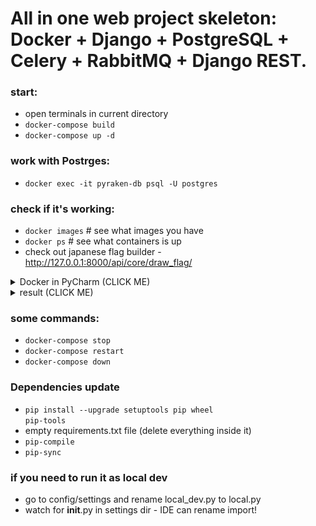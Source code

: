 # All in one web project skeleton: Docker + Django + PostgreSQL + Celery + RabbitMQ + Django REST.

### start:

- open terminals in current directory
- <code>docker-compose build</code>
- <code>docker-compose up -d</code>

### work with Postrges:

- <code>docker exec -it pyraken-db psql -U postgres</code>

### check if it's working:

- <code>docker images</code> # see what images you have
- <code>docker ps</code> # see what containers is up
- check out japanese flag builder - http://127.0.0.1:8000/api/core/draw_flag/

<details><summary>Docker in PyCharm (CLICK ME)</summary>
<p>
    <img src="https://github.com/Valentin-Golyonko/Pyraken/blob/master/docker%20in%20pycharm.png" alt="docker_in_pycharm.png">
</p>
</details>

<details><summary>result (CLICK ME)</summary>
<p>
    <img src="https://github.com/Valentin-Golyonko/Pyraken/blob/master/media/result.png" alt="result.png">
</p>
</details>

### some commands:

- <code>docker-compose stop</code>
- <code>docker-compose restart</code>
- <code>docker-compose down</code>

### Dependencies update

- <code>pip install --upgrade setuptools pip wheel pip-tools</code>
- empty requirements.txt file (delete everything inside it)
- <code>pip-compile</code>
- <code>pip-sync</code>

### if you need to run it as local dev
- go to config/settings and rename local_dev.py to local.py
- watch for __init__.py in settings dir - IDE can rename import!

